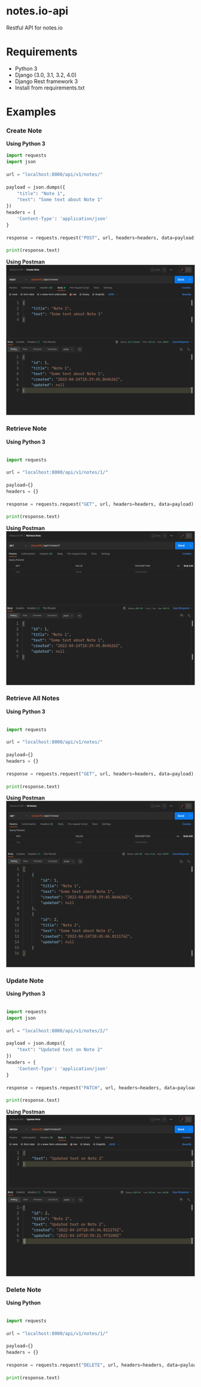 # notes.io-api
Restful API for notes.io

# Requirements
* Python 3 
* Django (3.0, 3.1, 3.2, 4.0)
* Django Rest framework 3
* Install from requirements.txt


# Examples
### Create Note
**Using Python 3**
```python
import requests
import json

url = "localhost:8000/api/v1/notes/"

payload = json.dumps({
    "title": "Note 1",
    "text": "Some text about Note 1"
})
headers = {
    'Content-Type': 'application/json'
}

response = requests.request("POST", url, headers=headers, data=payload)

print(response.text)

```

**Using Postman**
![screenshot](screenshots/create_note.png)

### Retrieve Note
**Using Python 3**
```python

import requests

url = "localhost:8000/api/v1/notes/1/"

payload={}
headers = {}

response = requests.request("GET", url, headers=headers, data=payload)

print(response.text)

```
**Using Postman**
![screenshot](screenshots/retrieve_note.png)

### Retrieve All Notes
**Using Python 3**
```python

import requests

url = "localhost:8000/api/v1/notes/"

payload={}
headers = {}

response = requests.request("GET", url, headers=headers, data=payload)

print(response.text)

```
**Using Postman**
![screenshot](screenshots/retrieve_all.png)

### Update Note
**Using Python 3**
```python

import requests
import json

url = "localhost:8000/api/v1/notes/2/"

payload = json.dumps({
    "text": "Updated text on Note 2"
})
headers = {
    'Content-Type': 'application/json'
}

response = requests.request("PATCH", url, headers=headers, data=payload)

print(response.text)

```
**Using Postman**
![screenshot](screenshots/update_note.png)

### Delete Note
**Using Python**
```python

import requests

url = "localhost:8000/api/v1/notes/1/"

payload={}
headers = {}

response = requests.request("DELETE", url, headers=headers, data=payload)

print(response.text)

```